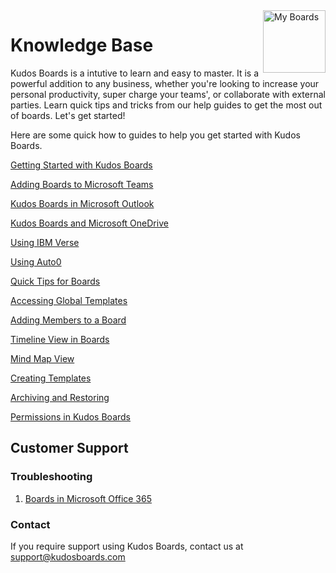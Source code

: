 <img style="float: right" src="/assets/images/boards-logo.jpg" height="100" alt="My Boards" />

# Knowledge Base

Kudos Boards is a intutive to learn and easy to master. It is a powerful addition to any business, whether you're looking to increase your personal productivity, super charge your teams', or collaborate with external parties. Learn quick tips and tricks from our help guides to get the most out of boards. Let's get started!

Here are some quick how to guides to help you get started with Kudos Boards. 

[Getting Started with Kudos Boards](/boards/howto/getting-started-with-kudos-boards/)

[Adding Boards to Microsoft Teams](/boards/howto/adding-boards-to-teams/)

[Kudos Boards in Microsoft Outlook](/boards/howto/kudos-boards-in-microsoft-outlook)

[Kudos Boards and Microsoft OneDrive](/boards/howto/kudos-boards-and-microsoft-onedrive)

[Using IBM Verse](/boards/howto/use-verse/)

[Using Auto0](/boards/howto/use-auth0/)

[Quick Tips for Boards](/boards/howto/quick-tips-for-boards/)

[Accessing Global Templates](/boards/howto/accessing-global-templates/)

[Adding Members to a Board](/boards/howto/adding-members-to-a-board/)

[Timeline View in Boards](/boards/howto/timeline-view-in-boards)

[Mind Map View](/boards/howto/mind-map-view)

[Creating Templates](/boards/howto/creating-templates)

[Archiving and Restoring](/boards/howto/archiving-and-restoring)

[Permissions in Kudos Boards](/boards/howto/permissions)


## Customer Support

### Troubleshooting

1. [Boards in Microsoft Office 365](/boards/troubleshooting/office365/)

### Contact
If you require support using Kudos Boards, contact us at [support@kudosboards.com](mailto:support@kudosboards.com)
